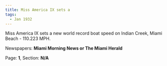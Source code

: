 ```yaml
---  
title: Miss America IX sets a  
tags:  
  - Jan 1932  
---  
```

  
Miss America IX sets a new world record boat speed on Indian Creek, Miami Beach - 110.223 MPH.  
  
Newspapers: **Miami Morning News or The Miami Herald**  
  
Page: **1**, Section: **N/A** 
